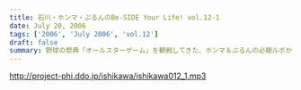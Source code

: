 ```yaml
---
title: 石川・ホンマ・ぶるんのBe-SIDE Your Life! vol.12-1
date: July 20, 2006
tags: ['2006', 'July 2006', 'vol.12']
draft: false
summary: 野球の祭典「オールスターゲーム」を観戦してきた、ホンマ＆ぶるんの必聴ルポからスタート！！まさに、前半戦を終えビーサイも後半戦に突入し、夏のアゲアゲTシャツの販売状況が上むきであるなど、まさに走りつづけようとしているビーサイ軍団・・・そして、昨今のランキング圏外問題からの全面展開を目指すべく彼らが足を向けたのは、「フジヤマ」であった・・・（本当の山です。富士急ハイランドでわないよ。）NAMAE
---
```


http://project-phi.ddo.jp/ishikawa/ishikawa012_1.mp3